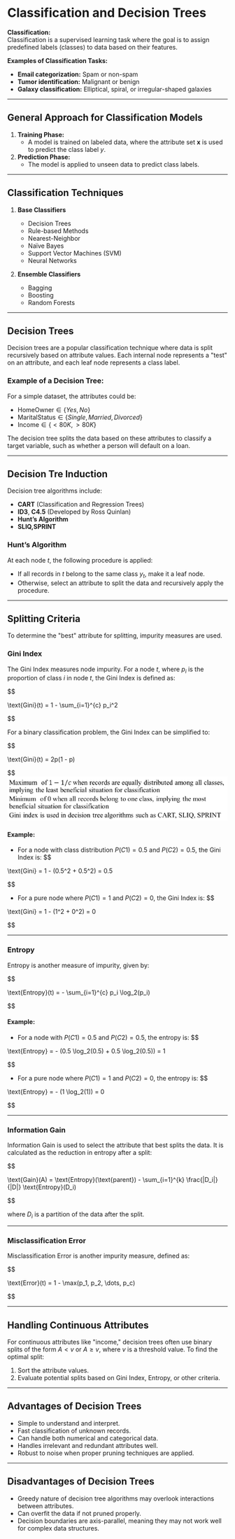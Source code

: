 # Classification and Decision Trees

**Classification:**  
Classification is a supervised learning task where the goal is to assign predefined labels (classes) to data based on their features.

**Examples of Classification Tasks:**
- **Email categorization:** Spam or non-spam
- **Tumor identification:** Malignant or benign
- **Galaxy classification:** Elliptical, spiral, or irregular-shaped galaxies

---

## General Approach for Classification Models

1. **Training Phase:**
   - A model is trained on labeled data, where the attribute set $\mathbf{x}$ is used to predict the class label $y$.
2. **Prediction Phase:**
   - The model is applied to unseen data to predict class labels.

---

## Classification Techniques

1. **Base Classifiers**  
   - Decision Trees  
   - Rule-based Methods  
   - Nearest-Neighbor  
   - Naïve Bayes  
   - Support Vector Machines (SVM)  
   - Neural Networks

2. **Ensemble Classifiers**  
   - Bagging  
   - Boosting  
   - Random Forests

---

## Decision Trees

Decision trees are a popular classification technique where data is split recursively based on attribute values. Each internal node represents a "test" on an attribute, and each leaf node represents a class label.

### Example of a Decision Tree:
For a simple dataset, the attributes could be:

- $\text{HomeOwner} \in \{Yes, No\}$
- $\text{MaritalStatus} \in \{Single, Married, Divorced\}$
- $\text{Income} \in \{< 80K, > 80K\}$

The decision tree splits the data based on these attributes to classify a target variable, such as whether a person will default on a loan.

---

## Decision Tre Induction

Decision tree algorithms include:

- **CART** (Classification and Regression Trees)
- **ID3**, **C4.5** (Developed by Ross Quinlan)
- **Hunt’s Algorithm**
- **SLIQ,SPRINT**

### Hunt’s Algorithm
At each node $t$, the following procedure is applied:
- If all records in $t$ belong to the same class $y_t$, make it a leaf node.
- Otherwise, select an attribute to split the data and recursively apply the procedure.

---

## Splitting Criteria

To determine the "best" attribute for splitting, impurity measures are used.

### Gini Index

The Gini Index measures node impurity. For a node $t$, where $p_i$ is the proportion of class $i$ in node $t$, the Gini Index is defined as:

$$

\text{Gini}(t) = 1 - \sum_{i=1}^{c} p_i^2

$$

For a binary classification problem, the Gini Index can be simplified to:

$$

\text{Gini}(t) = 2p(1 - p)

$$
![Image](images/image_20241017175436.png)

#### Example:
- For a node with class distribution $P(C1) = 0.5$ and $P(C2) = 0.5$, the Gini Index is:
$$

\text{Gini} = 1 - (0.5^2 + 0.5^2) = 0.5

$$

- For a pure node where $P(C1) = 1$ and $P(C2) = 0$, the Gini Index is:
$$

\text{Gini} = 1 - (1^2 + 0^2) = 0

$$

---

### Entropy

Entropy is another measure of impurity, given by:

$$

\text{Entropy}(t) = - \sum_{i=1}^{c} p_i \log_2(p_i)

$$

#### Example:
- For a node with $P(C1) = 0.5$ and $P(C2) = 0.5$, the entropy is:
$$

\text{Entropy} = - (0.5 \log_2(0.5) + 0.5 \log_2(0.5)) = 1

$$

- For a pure node where $P(C1) = 1$ and $P(C2) = 0$, the entropy is:
$$

\text{Entropy} = - (1 \log_2(1)) = 0

$$

---

### Information Gain

Information Gain is used to select the attribute that best splits the data. It is calculated as the reduction in entropy after a split:

$$

\text{Gain}(A) = \text{Entropy}(\text{parent}) - \sum_{i=1}^{k} \frac{|D_i|}{|D|} \text{Entropy}(D_i)

$$

where $D_i$ is a partition of the data after the split.

---

### Misclassification Error

Misclassification Error is another impurity measure, defined as:

$$

\text{Error}(t) = 1 - \max(p_1, p_2, \dots, p_c)

$$

---

## Handling Continuous Attributes

For continuous attributes like "income," decision trees often use binary splits of the form $A < v$ or $A \geq v$, where $v$ is a threshold value. To find the optimal split:

1. Sort the attribute values.
2. Evaluate potential splits based on Gini Index, Entropy, or other criteria.

---

## Advantages of Decision Trees

- Simple to understand and interpret.
- Fast classification of unknown records.
- Can handle both numerical and categorical data.
- Handles irrelevant and redundant attributes well.
- Robust to noise when proper pruning techniques are applied.

---

## Disadvantages of Decision Trees

- Greedy nature of decision tree algorithms may overlook interactions between attributes.
- Can overfit the data if not pruned properly.
- Decision boundaries are axis-parallel, meaning they may not work well for complex data structures.
